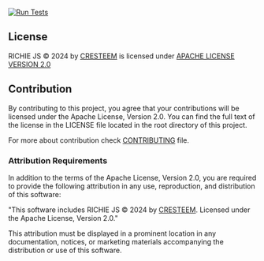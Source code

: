 [![Run Tests](https://github.com/cresteem/Richie-JS/actions/workflows/test.yaml/badge.svg?branch=main)](https://github.com/cresteem/Richie-JS/actions/workflows/test.yaml)

## License

RICHIE JS © 2024 by [CRESTEEM](https://www.cresteem.com/) is licensed under [APACHE LICENSE VERSION 2.0](https://www.apache.org/licenses/LICENSE-2.0.txt)

## Contribution

By contributing to this project, you agree that your contributions will be licensed under the Apache License, Version 2.0. You can find the full text of the license in the LICENSE file located in the root directory of this project.

For more about contribution check [CONTRIBUTING](./CONTRIBUTING) file.

### Attribution Requirements

In addition to the terms of the Apache License, Version 2.0, you are required to provide the following attribution in any use, reproduction, and distribution of this software:

"This software includes RICHIE JS © 2024 by [CRESTEEM](https://www.cresteem.com/). Licensed under the Apache License, Version 2.0."

This attribution must be displayed in a prominent location in any documentation, notices, or marketing materials accompanying the distribution or use of this software.
